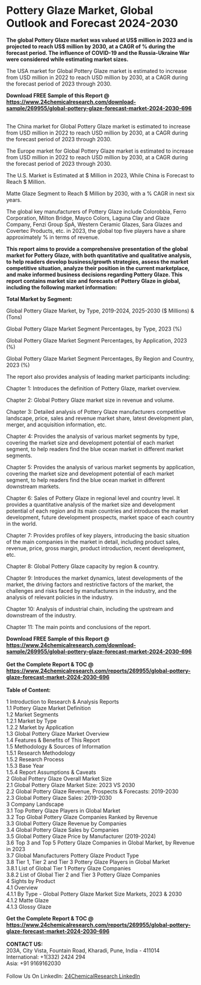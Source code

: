 <h1>Pottery Glaze Market, Global Outlook and Forecast 2024-2030</h1><p><strong>The global Pottery Glaze market was valued at US$ million in 2023 and is projected to reach US$ million by 2030, at a CAGR of % during the forecast period. The influence of COVID-19 and the Russia-Ukraine War were considered while estimating market sizes.</strong></p><p>
</p><p>The USA market for Global Pottery Glaze market is estimated to increase from USD million in 2022 to reach USD million by 2030, at a CAGR during the forecast period of 2023 through 2030.</p><div><b>Download FREE Sample of this Report @ 
            <a href="https://www.24chemicalresearch.com/download-sample/269955/global-pottery-glaze-forecast-market-2024-2030-696">
            https://www.24chemicalresearch.com/download-sample/269955/global-pottery-glaze-forecast-market-2024-2030-696</a></b></div><br><p>
</p><p>The China market for Global Pottery Glaze market is estimated to increase from USD million in 2022 to reach USD million by 2030, at a CAGR during the forecast period of 2023 through 2030.</p><p>
</p><p>The Europe market for Global Pottery Glaze market is estimated to increase from USD million in 2022 to reach USD million by 2030, at a CAGR during the forecast period of 2023 through 2030.</p><p>
</p><p>The U.S. Market is Estimated at $ Million in 2023, While China is Forecast to Reach $ Million.</p><p>
Matte Glaze Segment to Reach $ Million by 2030, with a % CAGR in next six years.</p><p>
The global key manufacturers of Pottery Glaze include Colorobbia, Ferro Corporation, Milton Bridge, Mayco Colors, Laguna Clay and Glaze Company, Fenzi Group SpA, Western Ceramic Glazes, Sara Glazes and Covertec Products, etc. in 2023, the global top five players have a share approximately % in terms of revenue.</p><p>
<strong>This report aims to provide a comprehensive presentation of the global market for Pottery Glaze, with both quantitative and qualitative analysis, to help readers develop business/growth strategies, assess the market competitive situation, analyze their position in the current marketplace, and make informed business decisions regarding Pottery Glaze. This report contains market size and forecasts of Pottery Glaze in global, including the following market information:</strong></p><p>
</p><p>
<strong>Total Market by Segment:</strong></p><p>
Global Pottery Glaze Market, by Type, 2019-2024, 2025-2030 ($ Millions) &amp; (Tons)</p><p>
Global Pottery Glaze Market Segment Percentages, by Type, 2023 (%)</p><p>
</p><p>
Global Pottery Glaze Market Segment Percentages, by Application, 2023 (%)</p><p>
</p><p>
Global Pottery Glaze Market Segment Percentages, By Region and Country, 2023 (%)</p><p>
</p><p>
The report also provides analysis of leading market participants including:</p><p>
</p><p>
</p><p>
Chapter 1: Introduces the definition of Pottery Glaze, market overview.</p><p>
Chapter 2: Global Pottery Glaze market size in revenue and volume.</p><p>
Chapter 3: Detailed analysis of Pottery Glaze manufacturers competitive landscape, price, sales and revenue market share, latest development plan, merger, and acquisition information, etc.</p><p>
Chapter 4: Provides the analysis of various market segments by type, covering the market size and development potential of each market segment, to help readers find the blue ocean market in different market segments.</p><p>
Chapter 5: Provides the analysis of various market segments by application, covering the market size and development potential of each market segment, to help readers find the blue ocean market in different downstream markets.</p><p>
Chapter 6: Sales of Pottery Glaze in regional level and country level. It provides a quantitative analysis of the market size and development potential of each region and its main countries and introduces the market development, future development prospects, market space of each country in the world.</p><p>
Chapter 7: Provides profiles of key players, introducing the basic situation of the main companies in the market in detail, including product sales, revenue, price, gross margin, product introduction, recent development, etc.</p><p>
Chapter 8: Global Pottery Glaze capacity by region &amp; country.</p><p>
Chapter 9: Introduces the market dynamics, latest developments of the market, the driving factors and restrictive factors of the market, the challenges and risks faced by manufacturers in the industry, and the analysis of relevant policies in the industry.</p><p>
Chapter 10: Analysis of industrial chain, including the upstream and downstream of the industry.</p><p>
Chapter 11: The main points and conclusions of the report.</p><div><b>Download FREE Sample of this Report @ 
            <a href="https://www.24chemicalresearch.com/download-sample/269955/global-pottery-glaze-forecast-market-2024-2030-696">
            https://www.24chemicalresearch.com/download-sample/269955/global-pottery-glaze-forecast-market-2024-2030-696</a></b></div><br><div><b>Get the Complete Report & TOC @ 
            <a href="https://www.24chemicalresearch.com/reports/269955/global-pottery-glaze-forecast-market-2024-2030-696">
            https://www.24chemicalresearch.com/reports/269955/global-pottery-glaze-forecast-market-2024-2030-696</a></b></div><br>
            <b>Table of Content:</b><p>1 Introduction to Research & Analysis Reports<br />
    1.1 Pottery Glaze Market Definition<br />
    1.2 Market Segments<br />
        1.2.1 Market by Type<br />
        1.2.2 Market by Application<br />
    1.3 Global Pottery Glaze Market Overview<br />
    1.4 Features & Benefits of This Report<br />
    1.5 Methodology & Sources of Information<br />
        1.5.1 Research Methodology<br />
        1.5.2 Research Process<br />
        1.5.3 Base Year<br />
        1.5.4 Report Assumptions & Caveats<br />
2 Global Pottery Glaze Overall Market Size<br />
    2.1 Global Pottery Glaze Market Size: 2023 VS 2030<br />
    2.2 Global Pottery Glaze Revenue, Prospects & Forecasts: 2019-2030<br />
    2.3 Global Pottery Glaze Sales: 2019-2030<br />
3 Company Landscape<br />
    3.1 Top Pottery Glaze Players in Global Market<br />
    3.2 Top Global Pottery Glaze Companies Ranked by Revenue<br />
    3.3 Global Pottery Glaze Revenue by Companies<br />
    3.4 Global Pottery Glaze Sales by Companies<br />
    3.5 Global Pottery Glaze Price by Manufacturer (2019-2024)<br />
    3.6 Top 3 and Top 5 Pottery Glaze Companies in Global Market, by Revenue in 2023<br />
    3.7 Global Manufacturers Pottery Glaze Product Type<br />
    3.8 Tier 1, Tier 2 and Tier 3 Pottery Glaze Players in Global Market<br />
        3.8.1 List of Global Tier 1 Pottery Glaze Companies<br />
        3.8.2 List of Global Tier 2 and Tier 3 Pottery Glaze Companies<br />
4 Sights by Product<br />
    4.1 Overview<br />
        4.1.1 By Type - Global Pottery Glaze Market Size Markets, 2023 & 2030<br />
        4.1.2 Matte Glaze<br />
        4.1.3 Glossy Glaze<br />
      </p><div><b>Get the Complete Report & TOC @ 
            <a href="https://www.24chemicalresearch.com/reports/269955/global-pottery-glaze-forecast-market-2024-2030-696">
            https://www.24chemicalresearch.com/reports/269955/global-pottery-glaze-forecast-market-2024-2030-696</a></b></div><br><b>CONTACT US:</b><br>
            203A, City Vista, Fountain Road, Kharadi, Pune, India - 411014<br>
            International: +1(332) 2424 294<br>
            Asia: +91 9169162030 <br><br>
            Follow Us On LinkedIn: <a href="https://www.linkedin.com/company/24chemicalresearch/">24ChemicalResearch LinkedIn</a>
